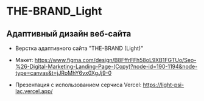 # THE-BRAND_Light
## Адаптивный дизайн веб-сайта

+ Верстка адаптивного сайта "THE-BRAND (Light)"

+ Макет:
https://www.figma.com/design/B8FffrFFh58oL9XB1FGTUo/Seo-%26-Digital-Marketing-Landing-Page-(Copy)?node-id=190-1194&node-type=canvas&t=jJRoMhY6vx0XgJj9-0

+ Презентация с использованием серчиса Vercel:
https://light-psi-lac.vercel.app/
